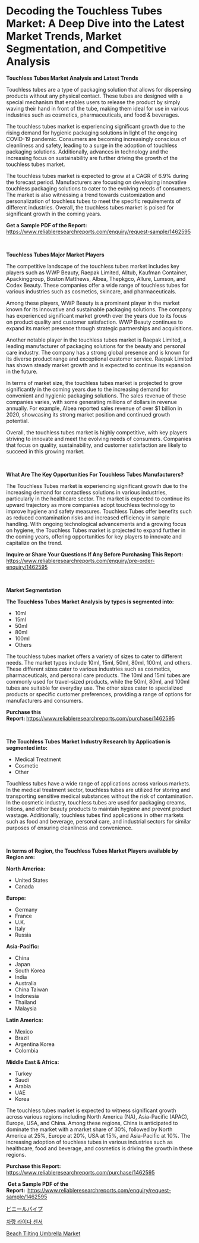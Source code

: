 <p><h1>Decoding the Touchless Tubes Market: A Deep Dive into the Latest Market Trends, Market Segmentation, and Competitive Analysis</h1></p><p><strong>Touchless Tubes Market Analysis and Latest Trends</strong></p>
<p><p>Touchless tubes are a type of packaging solution that allows for dispensing products without any physical contact. These tubes are designed with a special mechanism that enables users to release the product by simply waving their hand in front of the tube, making them ideal for use in various industries such as cosmetics, pharmaceuticals, and food & beverages.</p><p>The touchless tubes market is experiencing significant growth due to the rising demand for hygienic packaging solutions in light of the ongoing COVID-19 pandemic. Consumers are becoming increasingly conscious of cleanliness and safety, leading to a surge in the adoption of touchless packaging solutions. Additionally, advances in technology and the increasing focus on sustainability are further driving the growth of the touchless tubes market.</p><p>The touchless tubes market is expected to grow at a CAGR of 6.9% during the forecast period. Manufacturers are focusing on developing innovative touchless packaging solutions to cater to the evolving needs of consumers. The market is also witnessing a trend towards customization and personalization of touchless tubes to meet the specific requirements of different industries. Overall, the touchless tubes market is poised for significant growth in the coming years.</p></p>
<p><strong>Get a Sample PDF of the Report:&nbsp;</strong> <a href="https://www.reliableresearchreports.com/enquiry/request-sample/1462595">https://www.reliableresearchreports.com/enquiry/request-sample/1462595</a></p>
<p>&nbsp;</p>
<p><strong>Touchless Tubes Major Market Players</strong></p>
<p><p>The competitive landscape of the touchless tubes market includes key players such as WWP Beauty, Raepak Limited, Alltub, Kaufman Container, Apackinggroup, Boston Matthews, Albea, Thepkgco, Allure, Lumson, and Codex Beauty. These companies offer a wide range of touchless tubes for various industries such as cosmetics, skincare, and pharmaceuticals.</p><p>Among these players, WWP Beauty is a prominent player in the market known for its innovative and sustainable packaging solutions. The company has experienced significant market growth over the years due to its focus on product quality and customer satisfaction. WWP Beauty continues to expand its market presence through strategic partnerships and acquisitions.</p><p>Another notable player in the touchless tubes market is Raepak Limited, a leading manufacturer of packaging solutions for the beauty and personal care industry. The company has a strong global presence and is known for its diverse product range and exceptional customer service. Raepak Limited has shown steady market growth and is expected to continue its expansion in the future.</p><p>In terms of market size, the touchless tubes market is projected to grow significantly in the coming years due to the increasing demand for convenient and hygienic packaging solutions. The sales revenue of these companies varies, with some generating millions of dollars in revenue annually. For example, Albea reported sales revenue of over $1 billion in 2020, showcasing its strong market position and continued growth potential.</p><p>Overall, the touchless tubes market is highly competitive, with key players striving to innovate and meet the evolving needs of consumers. Companies that focus on quality, sustainability, and customer satisfaction are likely to succeed in this growing market.</p></p>
<p>&nbsp;</p>
<p><strong>What Are The Key Opportunities For Touchless Tubes Manufacturers?</strong></p>
<p><p>The Touchless Tubes market is experiencing significant growth due to the increasing demand for contactless solutions in various industries, particularly in the healthcare sector. The market is expected to continue its upward trajectory as more companies adopt touchless technology to improve hygiene and safety measures. Touchless Tubes offer benefits such as reduced contamination risks and increased efficiency in sample handling. With ongoing technological advancements and a growing focus on hygiene, the Touchless Tubes market is projected to expand further in the coming years, offering opportunities for key players to innovate and capitalize on the trend.</p></p>
<p><strong>Inquire or Share Your Questions If Any Before Purchasing This Report:</strong> <a href="https://www.reliableresearchreports.com/enquiry/pre-order-enquiry/1462595">https://www.reliableresearchreports.com/enquiry/pre-order-enquiry/1462595</a></p>
<p>&nbsp;</p>
<p><strong>Market Segmentation</strong></p>
<p><strong>The Touchless Tubes Market Analysis by types is segmented into:</strong></p>
<p><ul><li>10ml</li><li>15ml</li><li>50ml</li><li>80ml</li><li>100ml</li><li>Others</li></ul></p>
<p><p>The touchless tubes market offers a variety of sizes to cater to different needs. The market types include 10ml, 15ml, 50ml, 80ml, 100ml, and others. These different sizes cater to various industries such as cosmetics, pharmaceuticals, and personal care products. The 10ml and 15ml tubes are commonly used for travel-sized products, while the 50ml, 80ml, and 100ml tubes are suitable for everyday use. The other sizes cater to specialized products or specific customer preferences, providing a range of options for manufacturers and consumers.</p></p>
<p><strong>Purchase this Report:&nbsp;</strong><a href="https://www.reliableresearchreports.com/purchase/1462595">https://www.reliableresearchreports.com/purchase/1462595</a></p>
<p>&nbsp;</p>
<p><strong>The Touchless Tubes Market Industry Research by Application is segmented into:</strong></p>
<p><ul><li>Medical Treatment</li><li>Cosmetic</li><li>Other</li></ul></p>
<p><p>Touchless tubes have a wide range of applications across various markets. In the medical treatment sector, touchless tubes are utilized for storing and transporting sensitive medical substances without the risk of contamination. In the cosmetic industry, touchless tubes are used for packaging creams, lotions, and other beauty products to maintain hygiene and prevent product wastage. Additionally, touchless tubes find applications in other markets such as food and beverage, personal care, and industrial sectors for similar purposes of ensuring cleanliness and convenience.</p></p>
<p>&nbsp;</p>
<p><strong>In terms of Region, the Touchless Tubes Market Players available by Region are:</strong></p>
<p>
    <p> <strong> North America: </strong>
        <ul>
            <li>United States</li>
            <li>Canada</li>
        </ul>
        </p> 
    <p> <strong> Europe: </strong>
        <ul>
            <li>Germany</li>
            <li>France</li>
            <li>U.K.</li>
            <li>Italy</li>
            <li>Russia</li>
        </ul>
        </p> 
    <p> <strong> Asia-Pacific: </strong>
        <ul>
            <li>China</li>
            <li>Japan</li>
            <li>South Korea</li>
            <li>India</li>
            <li>Australia</li>
            <li>China Taiwan</li>
            <li>Indonesia</li>
            <li>Thailand</li>
            <li>Malaysia</li>
        </ul>
        </p> 
    <p> <strong> Latin America: </strong>
        <ul>
            <li>Mexico</li>
            <li>Brazil</li>
            <li>Argentina Korea</li>
            <li>Colombia</li>
        </ul>
        </p> 
    <p> <strong> Middle East & Africa: </strong>
        <ul>
            <li>Turkey</li>
            <li>Saudi</li>
            <li>Arabia</li>
            <li>UAE</li>
            <li>Korea</li>
        </ul>
    </p>
    </p>
<p><p>The touchless tubes market is expected to witness significant growth across various regions including North America (NA), Asia-Pacific (APAC), Europe, USA, and China. Among these regions, China is anticipated to dominate the market with a market share of 30%, followed by North America at 25%, Europe at 20%, USA at 15%, and Asia-Pacific at 10%. The increasing adoption of touchless tubes in various industries such as healthcare, food and beverage, and cosmetics is driving the growth in these regions.</p></p>
<p><strong>Purchase this Report: </strong><a href="https://www.reliableresearchreports.com/purchase/1462595">https://www.reliableresearchreports.com/purchase/1462595</a></p>
<p>&nbsp;<strong>Get a Sample PDF of the Report:&nbsp;&nbsp;</strong><a href="https://www.reliableresearchreports.com/enquiry/request-sample/1462595">https://www.reliableresearchreports.com/enquiry/request-sample/1462595</a></p>
<p><strong></strong></p>
<p><p><a href="https://github.com/xnljig2898992/Market-Research-Report-List-1/blob/main/47696007412.md">ビニールパイプ</a></p><p><a href="https://github.com/idcefvhkdut6/Market-Research-Report-List-1/blob/main/35258776375.md">차량 라이다 센서</a></p><p><a href="https://github.com/PeterParrish5/Market-Research-Report-List-4/blob/main/beach-tilting-umbrella-market.md">Beach Tilting Umbrella Market</a></p></p>